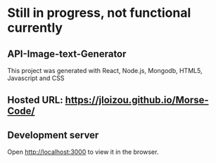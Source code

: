 # Still in progress, not functional currently

## API-Image-text-Generator

This project was generated with React, Node.js, Mongodb, HTML5, Javascript and CSS

## Hosted URL: https://jloizou.github.io/Morse-Code/

## Development server 
Open [http://localhost:3000](http://localhost:3000) to view it in the browser.

